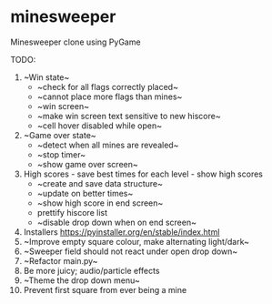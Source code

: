 # minesweeper
Minesweeper clone using PyGame

TODO:

1. ~Win state~
   * ~check for all flags correctly placed~
   * ~cannot place more flags than mines~
   * ~win screen~
   * ~make win screen text sensitive to new hiscore~
   * ~cell hover disabled while open~
2. ~Game over state~
   * ~detect when all mines are revealed~
   * ~stop timer~
   * ~show game over screen~
3. High scores - save best times for each level - show high scores
   * ~create and save data structure~
   * ~update on better times~
   * ~show high score in end screen~
   * prettify hiscore list
   * ~disable drop down when on end screen~
4. Installers https://pyinstaller.org/en/stable/index.html
5. ~Improve empty square colour, make alternating light/dark~
6. ~Sweeper field should not react under open drop down~
7. ~Refactor main.py~
8. Be more juicy; audio/particle effects
9. ~Theme the drop down menu~
10. Prevent first square from ever being a mine